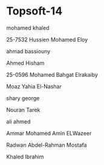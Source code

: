 Topsoft-14
==========

mohamed khaled

25-7532 Hussien Mohamed Eloy

ahmad bassiouny

Ahmed Hisham

25-0596 Mohamed Bahgat Elrakaiby

Moaz Yahia El-Nashar

shary george

Nouran Tarek 

ali ahmed

Ammar Mohamed Amin ELWazeer

Radwan Abdel-Rahman Mostafa

Khaled Ibrahim
